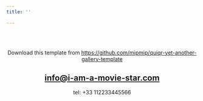 ```yaml
---
title: ''

---
```


<br>
<br>

<center>

Download this template from https://github.com/mipmip/quiqr-yet-another-gallery-template


## info@i-am-a-movie-star.com

tel: +33 112233445566


</center>



